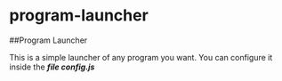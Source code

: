 # program-launcher

##Program Launcher

This is a simple launcher of any program you want. You can configure it inside the _**file config.js**_
